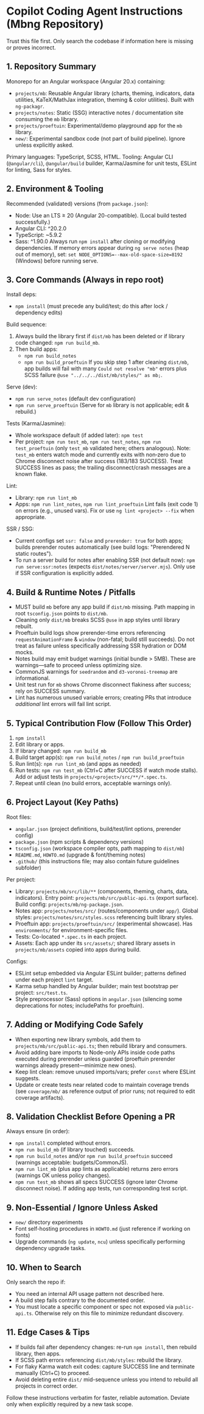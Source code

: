 # Copilot Coding Agent Instructions (Mbng Repository)

Trust this file first. Only search the codebase if information here is missing or proves incorrect.

## 1. Repository Summary
Monorepo for an Angular workspace (Angular 20.x) containing:
- `projects/mb`: Reusable Angular library (charts, theming, indicators, data utilities, KaTeX/MathJax integration, theming & color utilities). Built with `ng-packagr`.
- `projects/notes`: Static (SSG) interactive notes / documentation site consuming the `mb` library.
- `projects/proeftuin`: Experimental/demo playground app for the `mb` library.
- `new/`: Experimental sandbox code (not part of build pipeline). Ignore unless explicitly asked.

Primary languages: TypeScript, SCSS, HTML. Tooling: Angular CLI (`@angular/cli`), `@angular/build` builder, Karma/Jasmine for unit tests, ESLint for linting, Sass for styles.

## 2. Environment & Tooling
Recommended (validated) versions (from `package.json`):
- Node: Use an LTS ≥ 20 (Angular 20-compatible). (Local build tested successfully.)
- Angular CLI: ^20.2.0
- TypeScript: ~5.9.2
- Sass: ^1.90.0
Always run `npm install` after cloning or modifying dependencies.
If memory errors appear during `ng serve notes` (heap out of memory), set: `set NODE_OPTIONS=--max-old-space-size=8192` (Windows) before running serve.

## 3. Core Commands (Always in repo root)
Install deps:
- `npm install` (must precede any build/test; do this after lock / dependency edits)

Build sequence:
1. Always build the library first if `dist/mb` has been deleted or if library code changed: `npm run build_mb`.
2. Then build apps:
   - `npm run build_notes`
   - `npm run build_proeftuin`
If you skip step 1 after cleaning `dist/mb`, app builds will fail with many `Could not resolve "mb"` errors plus SCSS failure `@use "../../../dist/mb/styles/" as mb;`.

Serve (dev):
- `npm run serve_notes` (default dev configuration)
- `npm run serve_proeftuin`
(Serve for `mb` library is not applicable; edit & rebuild.)

Tests (Karma/Jasmine):
- Whole workspace default (if added later): `npm test`
- Per project: `npm run test_mb`, `npm run test_notes`, `npm run test_proeftuin` (only `test_mb` validated here; others analogous). Note: `test_mb` enters watch mode and currently exits with non‑zero due to Chrome disconnect noise after success (183/183 SUCCESS). Treat SUCCESS lines as pass; the trailing disconnect/crash messages are a known flake.

Lint:
- Library: `npm run lint_mb`
- Apps: `npm run lint_notes`, `npm run lint_proeftuin`
Lint fails (exit code 1) on errors (e.g., unused vars). Fix or use `ng lint <project> --fix` when appropriate.

SSR / SSG:
- Current configs set `ssr: false` and `prerender: true` for both apps; builds prerender routes automatically (see build logs: "Prerendered N static routes").
- To run a server build for notes after enabling SSR (not default now): `npm run serve:ssr:notes` (expects `dist/notes/server/server.mjs`). Only use if SSR configuration is explicitly added.

## 4. Build & Runtime Notes / Pitfalls
- MUST build `mb` before any app build if `dist/mb` missing. Path mapping in root `tsconfig.json` points to `dist/mb`.
- Cleaning only `dist/mb` breaks SCSS `@use` in app styles until library rebuilt.
- Proeftuin build logs show prerender-time errors referencing `requestAnimationFrame` & `window` (non-fatal; build still succeeds). Do not treat as failure unless specifically addressing SSR hydration or DOM mocks.
- Notes build may emit budget warnings (initial bundle > 5MB). These are warnings—safe to proceed unless optimizing size.
- CommonJS warnings for `seedrandom` and `d3-voronoi-treemap` are informational.
- Unit test run for `mb` shows Chrome disconnect flakiness after success; rely on SUCCESS summary.
- Lint has numerous unused variable errors; creating PRs that introduce *additional* lint errors will fail lint script.

## 5. Typical Contribution Flow (Follow This Order)
1. `npm install`
2. Edit library or apps.
3. If library changed: `npm run build_mb`
4. Build target app(s): `npm run build_notes` / `npm run build_proeftuin`
5. Run lint(s): `npm run lint_mb` (and apps as needed)
6. Run tests: `npm run test_mb` (Ctrl+C after SUCCESS if watch mode stalls). Add or adjust tests in `projects/<project>/src/**/*.spec.ts`.
7. Repeat until clean (no build errors, acceptable warnings only).

## 6. Project Layout (Key Paths)
Root files:
- `angular.json` (project definitions, build/test/lint options, prerender config)
- `package.json` (npm scripts & dependency versions)
- `tsconfig.json` (workspace compiler opts, path mapping to `dist/mb`)
- `README.md`, `HOWTO.md` (upgrade & font/theming notes)
- `.github/` (this instructions file; may also contain future guidelines subfolder)

Per project:
- Library: `projects/mb/src/lib/**` (components, theming, charts, data, indicators). Entry point: `projects/mb/src/public-api.ts` (export surface). Build config: `projects/mb/ng-package.json`.
- Notes app: `projects/notes/src/` (routes/components under `app/`). Global styles: `projects/notes/src/styles.scss` referencing built library styles.
- Proeftuin app: `projects/proeftuin/src/` (experimental showcase). Has `environments/` for environment-specific files.
- Tests: Co-located `*.spec.ts` in each project.
- Assets: Each app under its `src/assets/`; shared library assets in `projects/mb/assets` copied into apps during build.

Configs:
- ESLint setup embedded via Angular ESLint builder; patterns defined under each project `lint` target.
- Karma setup handled by Angular builder; main test bootstrap per project: `src/test.ts`.
- Style preprocessor (Sass) options in `angular.json` (silencing some deprecations for notes; includePaths for proeftuin).

## 7. Adding or Modifying Code Safely
- When exporting new library symbols, add them to `projects/mb/src/public-api.ts`; then rebuild library and consumers.
- Avoid adding bare imports to Node-only APIs inside code paths executed during prerender unless guarded (proeftuin prerender warnings already present—minimize new ones).
- Keep lint clean: remove unused imports/vars; prefer `const` where ESLint suggests.
- Update or create tests near related code to maintain coverage trends (see `coverage/mb/` as reference output of prior runs; not required to edit coverage artifacts).

## 8. Validation Checklist Before Opening a PR
Always ensure (in order):
- `npm install` completed without errors.
- `npm run build_mb` (if library touched) succeeds.
- `npm run build_notes` and/or `npm run build_proeftuin` succeed (warnings acceptable: budgets/CommonJS).
- `npm run lint_mb` (plus app lints as applicable) returns zero errors (warnings OK unless policy changes).
- `npm run test_mb` shows all specs SUCCESS (ignore later Chrome disconnect noise). If adding app tests, run corresponding test script.

## 9. Non-Essential / Ignore Unless Asked
- `new/` directory experiments
- Font self-hosting procedures in `HOWTO.md` (just reference if working on fonts)
- Upgrade commands (`ng update`, `ncu`) unless specifically performing dependency upgrade tasks.

## 10. When to Search
Only search the repo if:
- You need an internal API usage pattern not described here.
- A build step fails contrary to the documented order.
- You must locate a specific component or spec not exposed via `public-api.ts`.
Otherwise rely on this file to minimize redundant discovery.

## 11. Edge Cases & Tips
- If builds fail after dependency changes: re-run `npm install`, then rebuild library, then apps.
- If SCSS path errors referencing `dist/mb/styles`: rebuild the library.
- For flaky Karma watch exit codes: capture SUCCESS line and terminate manually (Ctrl+C) to proceed.
- Avoid deleting entire `dist/` mid-sequence unless you intend to rebuild all projects in correct order.

Follow these instructions verbatim for faster, reliable automation. Deviate only when explicitly required by a new task scope.
